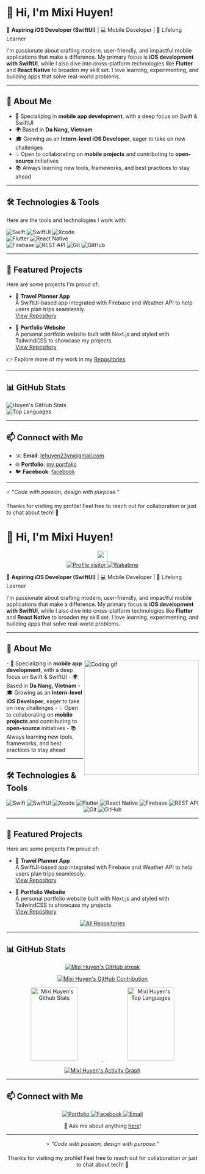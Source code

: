 # 👋 Hi, I'm Mixi Huyen!

🎯 **Aspiring iOS Developer (SwiftUI)** | 💻 Mobile Developer | 🌱 Lifelong Learner  

I'm passionate about crafting modern, user-friendly, and impactful mobile applications that make a difference. My primary focus is **iOS development with SwiftUI**, while I also dive into cross-platform technologies like **Flutter** and **React Native** to broaden my skill set. I love learning, experimenting, and building apps that solve real-world problems.

---

## 🚀 About Me
- 📱 Specializing in **mobile app development**, with a deep focus on Swift & SwiftUI  
- 🌍 Based in **Da Nang, Vietnam**  
- 🎓 Growing as an **Intern-level iOS Developer**, eager to take on new challenges  
- 💡 Open to collaborating on **mobile projects** and contributing to **open-source** initiatives  
- 📚 Always learning new tools, frameworks, and best practices to stay ahead  

---

## 🛠️ Technologies & Tools
Here are the tools and technologies I work with:

![Swift](https://img.shields.io/badge/Swift-5.9-orange?logo=swift&logoColor=white)
![SwiftUI](https://img.shields.io/badge/SwiftUI-%23007AFF?logo=swift&logoColor=white)
![Xcode](https://img.shields.io/badge/Xcode-15-blue?logo=xcode&logoColor=white)  
![Flutter](https://img.shields.io/badge/Flutter-3.19-blue?logo=flutter&logoColor=white)
![React Native](https://img.shields.io/badge/React_Native-0.74-61DAFB?logo=react&logoColor=white)  
![Firebase](https://img.shields.io/badge/Firebase-%23FFCA28?logo=firebase&logoColor=white)
![REST API](https://img.shields.io/badge/API-REST-blue)
![Git](https://img.shields.io/badge/Git-F05032?logo=git&logoColor=white)
![GitHub](https://img.shields.io/badge/GitHub-181717?logo=github&logoColor=white)

---

## 📌 Featured Projects
Here are some projects I'm proud of:

- 🚀 **Travel Planner App**  
  A SwiftUI-based app integrated with Firebase and Weather API to help users plan trips seamlessly.  
  [View Repository](https://github.com/mixihuyen/TravelPlannerApp)


- 🎨 **Portfolio Website**  
  A personal portfolio website built with Next.js and styled with TailwindCSS to showcase my projects.  
  [View Repository](https://github.com/mixihuyen/my-portfolio-app)

👉 Explore more of my work in my [Repositories](https://github.com/mixihuyen?tab=repositories).

---

## 📊 GitHub Stats
![Huyen's GitHub Stats](https://github-readme-stats.vercel.app/api?username=mixihuyen&show_icons=true&theme=radical)  
![Top Languages](https://github-readme-stats.vercel.app/api/top-langs/?username=mixihuyen&layout=compact&theme=radical)

---

## 📫 Connect with Me
- ✉️ **Email**: [lehuyen23vn@gmail.com](mailto:lehuyen23vn@gmail.com)  
- 🌐 **Portfolio**: [my portfolio](https://portfolio-mixihuyen.vercel.app/)  
- 🐦 **Facebook**: [facebook](https://www.facebook.com/lehuyen23vn)

---

⭐️ *“Code with passion, design with purpose.”*  

Thanks for visiting my profile! Feel free to reach out for collaboration or just to chat about tech! 🚀



# 👋 Hi, I'm Mixi Huyen!

<p align="center">
  <img src="https://media.giphy.com/media/hvRJCLFzcasrR4ia7z/giphy.gif" width="28">
  <br>
  <a href="https://github.com/mixihuyen">
    <img src="https://komarev.com/ghpvc/?username=mixihuyen&label=Profile%20Views&color=0e75b6&style=flat" alt="Profile visitor" />
  </a>
  <a href="https://wakatime.com/@mixihuyen">
    <img src="https://wakatime.com/badge/user/your-wakatime-user-id.svg" alt="Wakatime" />
  </a>
</p>

<p align="center">
  <a href="https://readme-typing-svg.herokuapp.com/?lines=Aspiring%20iOS%20Developer;SwiftUI%20Enthusiast;Mobile%20Developer;Lifelong%20Learner&center=true&width=380&height=45"></a>
</p>

🎯 **Aspiring iOS Developer (SwiftUI)** | 💻 Mobile Developer | 🌱 Lifelong Learner  

I'm passionate about crafting modern, user-friendly, and impactful mobile applications that make a difference. My primary focus is **iOS development with SwiftUI**, while I also dive into cross-platform technologies like **Flutter** and **React Native** to broaden my skill set. I love learning, experimenting, and building apps that solve real-world problems.

---

## 🚀 About Me
<p align="left">
  <img align="right" width="300" src="https://media.giphy.com/media/L1R1tvI9svkIWwpVYr/giphy.gif" alt="Coding gif" />
  - 📱 Specializing in <b>mobile app development</b>, with a deep focus on Swift & SwiftUI  
  - 🌍 Based in <b>Da Nang, Vietnam</b>  
  - 🎓 Growing as an <b>Intern-level iOS Developer</b>, eager to take on new challenges  
  - 💡 Open to collaborating on <b>mobile projects</b> and contributing to <b>open-source</b> initiatives  
  - 📚 Always learning new tools, frameworks, and best practices to stay ahead  
</p>

---

## 🛠️ Technologies & Tools
<p align="center">
  <img src="https://img.shields.io/badge/Swift-5.9-orange?logo=swift&logoColor=white" alt="Swift" />
  <img src="https://img.shields.io/badge/SwiftUI-%23007AFF?logo=swift&logoColor=white" alt="SwiftUI" />
  <img src="https://img.shields.io/badge/Xcode-15-blue?logo=xcode&logoColor=white" alt="Xcode" />  
  <img src="https://img.shields.io/badge/Flutter-3.19-blue?logo=flutter&logoColor=white" alt="Flutter" />
  <img src="https://img.shields.io/badge/React_Native-0.74-61DAFB?logo=react&logoColor=white" alt="React Native" />  
  <img src="https://img.shields.io/badge/Firebase-%23FFCA28?logo=firebase&logoColor=white" alt="Firebase" />
  <img src="https://img.shields.io/badge/API-REST-blue" alt="REST API" />
  <img src="https://img.shields.io/badge/Git-F05032?logo=git&logoColor=white" alt="Git" />
  <img src="https://img.shields.io/badge/GitHub-181717?logo=github&logoColor=white" alt="GitHub" />
</p>

---

## 📌 Featured Projects
Here are some projects I'm proud of:

- 🚀 **Travel Planner App**  
  A SwiftUI-based app integrated with Firebase and Weather API to help users plan trips seamlessly.  
  [View Repository](https://github.com/mixihuyen/TravelPlannerApp)

- 🎨 **Portfolio Website**  
  A personal portfolio website built with Next.js and styled with TailwindCSS to showcase my projects.  
  [View Repository](https://github.com/mixihuyen/my-portfolio-app)

<p align="center">
  <a href="https://github.com/mixihuyen?tab=repositories">
    <img src="https://img.shields.io/badge/-All%20Repos-2962FF?style=for-the-badge&logo=koding&logoColor=white" alt="All Repositories" />
  </a>
</p>

---

## 📊 GitHub Stats
<p align="center">
  <a href="https://github.com/mixihuyen">
    <img src="https://github-readme-streak-stats.herokuapp.com/?user=mixihuyen&theme=tokyonight&border=7F3FBF&background=0D1117" alt="Mixi Huyen's GitHub streak" />
  </a>
</p>

<p align="center">
  <a href="https://github.com/mixihuyen">
    <img src="https://github-profile-summary-cards.vercel.app/api/cards/profile-details?username=mixihuyen&theme=tokyonight" alt="Mixi Huyen's GitHub Contribution" />
  </a>
</p>

<p align="center">
  <a href="https://github.com/mixihuyen">
    <img src="https://github-readme-stats.vercel.app/api?username=mixihuyen&show_icons=true&theme=tokyonight&border_color=7F3FBF&bg_color=0D1117&title_color=F85D7F&icon_color=F8D866" height="192px" width="49.5%" alt="Mixi Huyen's Github Stats" />
  </a>
  <a href="https://github.com/mixihuyen">
    <img src="https://github-readme-stats.vercel.app/api/top-langs/?username=mixihuyen&langs_count=8&layout=compact&theme=tokyonight&border_color=7F3FBF&bg_color=0D1117&title_color=F85D7F&icon_color=F8D866" height="192px" width="49.5%" alt="Mixi Huyen's Top Languages" />
  </a>
</p>

<p align="center">
  <a href="https://github.com/mixihuyen">
    <img src="https://github-readme-activity-graph.vercel.app/graph?username=mixihuyen&custom_title=Mixi%20Huyen's%20GitHub%20Activity%20Graph&bg_color=0D1117&color=7F3FBF&line=7F3FBF&point=7F3FBF&area_color=FFFFFF&title_color=FFFFFF&area=true" alt="Mixi Huyen's Activity Graph" />
  </a>
</p>

---

## 📫 Connect with Me
<p align="center">
  <a href="https://portfolio-mixihuyen.vercel.app/" target="_blank">
    <img src="https://img.shields.io/badge/Website-DC143C?style=for-the-badge&logo=medium&logoColor=white" alt="Portfolio" />
  </a>
  <a href="https://www.facebook.com/lehuyen23vn" target="_blank">
    <img src="https://img.shields.io/badge/Facebook-1877F2?style=for-the-badge&logo=facebook&logoColor=white" alt="Facebook" />
  </a>
  <a href="mailto:lehuyen23vn@gmail.com">
    <img src="https://img.shields.io/badge/Email-D14836?style=for-the-badge&logo=gmail&logoColor=white" alt="Email" />
  </a>
</p>

<p align="center">
  💬 Ask me about anything <a href="https://github.com/mixihuyen/mixihuyen/issues">here</a>!
</p>

---

<p align="center">
  ⭐️ <i>“Code with passion, design with purpose.”</i>  
</p>

<p align="center">
  Thanks for visiting my profile! Feel free to reach out for collaboration or just to chat about tech! 🚀
</p>


